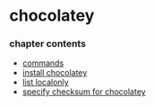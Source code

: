 ﻿
# chocolatey
### chapter contents
 
* [commands](commands.md)
* [install chocolatey](install_chocolatey.md)
* [list localonly](list_localonly.md)
* [specify checksum for chocolatey](specify_checksum_for_chocolatey.md)
